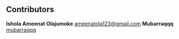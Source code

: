 ## Contributors

**Ishola Ameenat Olajumoke**
[ameenatola123@gmail.com](mailto:ameenatola123@gmail.com)
**Mubarraqqq**
[mubarraqqq](http://github.com/mubarraqqq)
